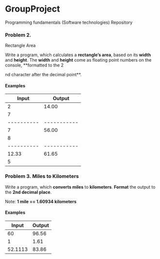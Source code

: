﻿# GroupProject
Programming fundamentals (Software technologies) Repository  

### Problem 2.                 
Rectangle Area

Write a program, which calculates a **rectangle’s area**, based on its **width**
and **height**. The **width** and **height** come as
floating point numbers on the console, **formatted
to the 2

nd character after the decimal point**.

#### Examples

|**Input** | **Output**|
|----------|-----------|
|  2       |  14.00    |
|  7       |           |
|----------|-----------|
|  7       |  56.00    |
|  8       |           |
|----------|-----------|
| 12.33    |  61.65    |
|  5       |           |


### Problem 3. Miles to Kilometers

Write a program, which **converts miles** to **kilometers**. **Format** the output
to the **2nd decimal place**.

Note: **1 mile ==
1.60934 kilometers**

#### Examples

 

|**Input**|**Output**| 
|---------|----------|
|60       |96.56     | 
|1	  |1.61      | 
|52.1113  |83.86     |